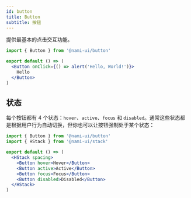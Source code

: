 ```yaml
---
id: button
title: Button
subtitle: 按钮
---
```


提供最基本的点击交互功能。

```jsx reactView
import { Button } from '@nami-ui/button'

export default () => (
  <Button onClick={() => alert('Hello, World!')}>
    Hello
  </Button>
)
```

## 状态

每个按钮都有 4 个状态：`hover`、`active`、`focus` 和 `disabled`。通常这些状态都是根据用户行为自动切换，但你也可以让按钮强制处于某个状态：

```jsx reactView
import { Button } from '@nami-ui/button'
import { HStack } from '@nami-ui/stack'

export default () => (
  <HStack spacing>
    <Button hover>Hover</Button>
    <Button active>Active</Button>
    <Button focus>Focus</Button>
    <Button disabled>Disabled</Button>
  </HStack>
)
```
